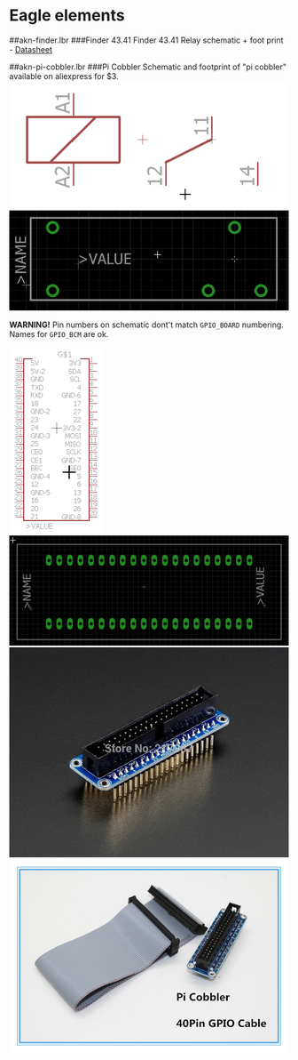 # Eagle elements
##akn-finder.lbr
###Finder 43.41
Finder 43.41 Relay schematic + foot print - 
[Datasheet](https://github.com/aartek/akn-eagle/blob/master/finder-relays-series-43.pdf)


##akn-pi-cobbler.lbr
###Pi Cobbler
Schematic and footprint of "pi cobbler" available on aliexpress for $3. 
![](https://github.com/aartek/akn-eagle/blob/master/images/finder-schematic.png)
![](https://github.com/aartek/akn-eagle/blob/master/images/finder-footprint.png)

**WARNING!** Pin numbers on schematic dont't match `GPIO_BOARD` numbering. Names for `GPIO_BCM` are ok.

![](https://github.com/aartek/akn-eagle/blob/master/images/picobbler-schematic.png)
![](https://github.com/aartek/akn-eagle/blob/master/images/picobbler-footprint.png)
![](https://github.com/aartek/akn-eagle/blob/master/images/picobbler.jpg)
![](https://github.com/aartek/akn-eagle/blob/master/images/picobbler2.jpg)
